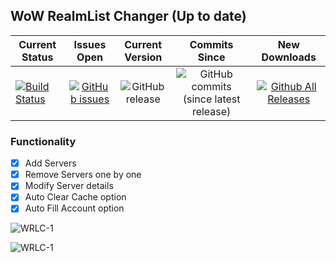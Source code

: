 ## WoW RealmList Changer (Up to date)
| Current Status | Issues Open | Current Version | Commits Since | New Downloads |
| ------------- |:-------------:|:-------------:|:-------------:|:-------------:|
| [![Build Status](https://travis-ci.com/TrinityItemCreator/TrinityItemCreator.svg?branch=master)](https://travis-ci.com/SuperDevRealm/WoWRealmListChanger) | [![GitHub issues](https://img.shields.io/github/issues/SuperDevRealm/WoWRealmListChanger.svg)](https://github.com/SuperDevRealm/WoWRealmListChanger/issues?q=is%3Aopen+is%3Aissue) | ![GitHub release](https://img.shields.io/github/release/SuperDevRealm/WoWRealmListChanger.svg) | ![GitHub commits (since latest release)](https://img.shields.io/github/commits-since/SuperDevRealm/WoWRealmListChanger/latest.svg) | [![Github All Releases](https://img.shields.io/github/downloads/SuperDevRealm/WoWRealmListChanger/latest/total.svg)](https://github.com/SuperDevRealm/WoWRealmListChanger/releases) |

### Functionality
- [x] Add Servers
- [x] Remove Servers one by one
- [x] Modify Server details
- [x] Auto Clear Cache option
- [x] Auto Fill Account option

![WRLC-1](https://github.com/SuperDevRealm/WoWRealmListChanger/blob/master/screenshots/wrlc-1.JPG?raw=true)

![WRLC-1](https://github.com/SuperDevRealm/WoWRealmListChanger/blob/master/screenshots/wrlc-2.JPG?raw=true)
